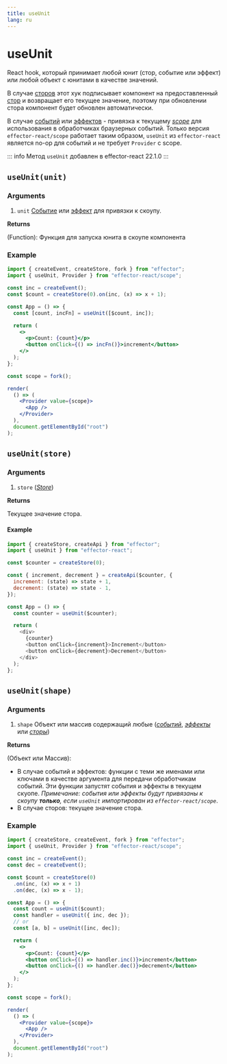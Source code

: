```yaml
---
title: useUnit
lang: ru
---
```


# useUnit

React hook, который принимает любой юнит (стор, событие или эффект) или любой объект с юнитами в качестве значений.

В случае [сторов](/ru/api/effector/Store.md) этот хук подписывает компонент на предоставленный [стор](/ru/api/effector/Store.md) и возвращает его текущее значение, поэтому при обновлении стора компонент будет обновлен автоматически.

В случае [событий](/ru/api/effector/Event.md) или [эффектов](/ru/api/effector/Effect.md) - привязка к текущему [_scope_](/ru/api/effector/Scope.md) для использования в обработчиках браузерных событий.
Только версия `effector-react/scope` работает таким образом, `useUnit` из `effector-react` является no-op для событий и не требует `Provider` с scope.

::: info
Метод `useUnit` добавлен в effector-react 22.1.0
:::

## `useUnit(unit)`

### Arguments

1. `unit` [Событие](/ru/api/effector/Event.md) или [эффект](/ru/api/effector/Effect.md) для привязки к скоупу.

**Returns**

(Function): Функция для запуска юнита в скоупе компонента

### Example

```jsx
import { createEvent, createStore, fork } from "effector";
import { useUnit, Provider } from "effector-react/scope";

const inc = createEvent();
const $count = createStore(0).on(inc, (x) => x + 1);

const App = () => {
  const [count, incFn] = useUnit([$count, inc]);

  return (
    <>
      <p>Count: {count}</p>
      <button onClick={() => incFn()}>increment</button>
    </>
  );
};

const scope = fork();

render(
  () => (
    <Provider value={scope}>
      <App />
    </Provider>
  ),
  document.getElementById("root")
);
```

## `useUnit(store)`

### Arguments

1. `store` ([_Store_](/ru/api/effector/Store.md))

**Returns**

Текущее значение стора.

#### Example

```js
import { createStore, createApi } from "effector";
import { useUnit } from "effector-react";

const $counter = createStore(0);

const { increment, decrement } = createApi($counter, {
  increment: (state) => state + 1,
  decrement: (state) => state - 1,
});

const App = () => {
  const counter = useUnit($counter);

  return (
    <div>
      {counter}
      <button onClick={increment}>Increment</button>
      <button onClick={decrement}>Decrement</button>
    </div>
  );
};
```

## `useUnit(shape)`

### Arguments

1. `shape` Объект или массив содержащий любые ([_событий_](/ru/api/effector/Event.md), [_эффекты_](/ru/api/effector/Effect.md) или [_сторы_](/ru/api/effector/Store.md))

**Returns**

(Объект или Массив):

- В случае событий и эффектов: функции с теми же именами или ключами в качестве аргумента для передачи обработчикам событий. Эти функции запустят события и эффекты в текущем скуопе. _Примечание: события или эффекты будут привязаны к скоупу **только**, если `useUnit` импортирован из `effector-react/scope`_.
- В случае сторов: текущее значение стора.

### Example

```jsx
import { createStore, createEvent, fork } from "effector";
import { useUnit, Provider } from "effector-react/scope";

const inc = createEvent();
const dec = createEvent();

const $count = createStore(0)
  .on(inc, (x) => x + 1)
  .on(dec, (x) => x - 1);

const App = () => {
  const count = useUnit($count);
  const handler = useUnit({ inc, dec });
  // or
  const [a, b] = useUnit([inc, dec]);

  return (
    <>
      <p>Count: {count}</p>
      <button onClick={() => handler.inc()}>increment</button>
      <button onClick={() => handler.dec()}>decrement</button>
    </>
  );
};

const scope = fork();

render(
  () => (
    <Provider value={scope}>
      <App />
    </Provider>
  ),
  document.getElementById("root")
);
```
